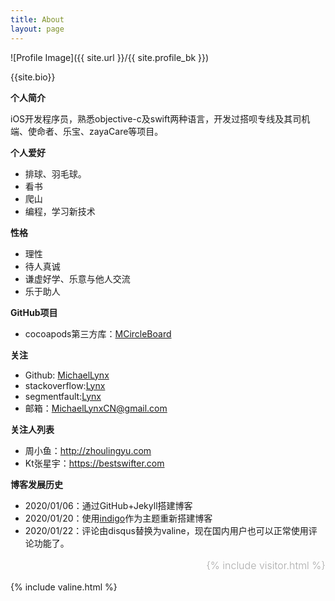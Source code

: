 ```yaml
---
title: About
layout: page
---
```

![Profile Image]({{ site.url }}/{{ site.profile_bk }})
<figcaption class="caption">{{site.bio}}</figcaption>



<b>个人简介</b><br>

iOS开发程序员，熟悉objective-c及swift两种语言，开发过搭呗专线及其司机端、使命者、乐宝、zayaCare等项目。



<b>个人爱好</b><br>

<ul>
    <li>排球、羽毛球。</li>
    <li>看书</li>
    <li>爬山</li>
  	<li>编程，学习新技术</li>
</ul>



<b>性格</b><br>

<ul>
  <li>理性</li>
  <li>待人真诚</li>
  <li>谦虚好学、乐意与他人交流</li>
  <li>乐于助人</li>
</ul>



<b>GitHub项目</b><br>

<ul>
  <li>cocoapods第三方库：<a href="https://github.com/MichaelLynx/MCircleBoard">MCircleBoard</a></li>
</ul>



<b>关注</b><br>

<ul>
    <li>Github: <a href="https://github.com/MichaelLynx" target="_blank">MichaelLynx</a></li>
    <li>stackoverflow:<a href="https://stackoverflow.com/users/12045492/blacksage" target="_blank">Lynx</a></li>
  	<li>segmentfault:<a href="https://segmentfault.com/u/blacksage" target="_blank">Lynx</a></li>
    <li>邮箱：<a href = "mailto:MichaelLynxCN@gmail.com">MichaelLynxCN@gmail.com</a></li>
</ul>



<b>关注人列表</b><br>

<ul>
  <li>周小鱼：<a href="http://zhoulingyu.com" target="_blank">http://zhoulingyu.com</a></li>
  <li>Kt张星宇：<a href="https://bestswifter.com/#open" target="_blank">https://bestswifter.com</a></li>
</ul>



<b>博客发展历史</b><br>

<ul>
  <li>2020/01/06：通过GitHub+Jekyll搭建博客</li>
  <li>2020/01/20：使用<a href="https://github.com/sergiokopplin/indigo">indigo</a>作为主题重新搭建博客</li>
  <li>2020/01/22：评论由disqus替换为valine，现在国内用户也可以正常使用评论功能了。</li>
</ul>



<p style="color:#aaa;font-size: 1.0rem;font-weight: 300;text-align: right;">
    {% include visitor.html %}
</p>



{% include valine.html %}    